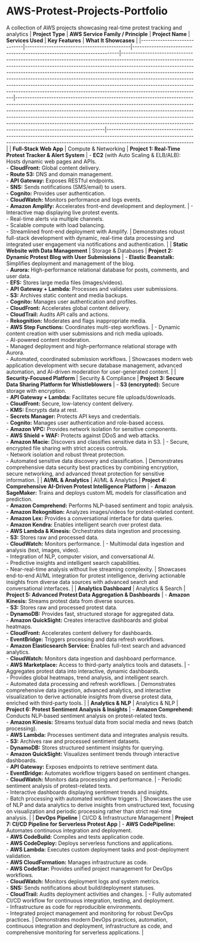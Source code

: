 # AWS-Protest-Projects-Portfolio
A collection of AWS projects showcasing real-time protest tracking and analytics
| **Project Type**            | **AWS Service Family / Principle**       | **Project Name**                                                       | **Services Used**                                                                                                                                                                                                                                                                                                                                                                                                                                                                                                   | **Key Features**                                                                                                                                                                                                                                                                                                                                                                                                                           | **What It Showcases**                                                                                                                                                                           |
|-----------------------------|--------------------------------------------|------------------------------------------------------------------------|---------------------------------------------------------------------------------------------------------------------------------------------------------------------------------------------------------------------------------------------------------------------------------------------------------------------------------------------------------------------------------------------------------------------------------------------------------------------------------------------------------------------|-------------------------------------------------------------------------------------------------------------------------------------------------------------------------------------------------------------------------------------------------------------------------------------------------------------------------------------------------------------------------------------------------------------------------------------------|------------------------------------------------------------------------------------------------------------------------------------------------------------------------------------------------|
| **Full-Stack Web App**      | Compute & Networking                       | **Project 1: Real-Time Protest Tracker & Alert System**                | - **EC2** (with Auto Scaling & ELB/ALB): Hosts dynamic web pages and APIs.<br>- **CloudFront:** Global content delivery.<br>- **Route 53:** DNS and domain management.<br>- **API Gateway:** Exposes RESTful endpoints.<br>- **SNS:** Sends notifications (SMS/email) to users.<br>- **Cognito:** Provides user authentication.<br>- **CloudWatch:** Monitors performance and logs events.<br>- **Amazon Amplify:** Accelerates front-end development and deployment.  | - Interactive map displaying live protest events.<br>- Real-time alerts via multiple channels.<br>- Scalable compute with load balancing.<br>- Streamlined front-end deployment with Amplify.  | Demonstrates robust full-stack development with dynamic, real-time data processing and integrated user engagement via notifications and authentication.                                  |
| **Static Website with Data Management** | Storage & Databases                        | **Project 2: Dynamic Protest Blog with User Submissions**              | - **Elastic Beanstalk:** Simplifies deployment and management of the blog.<br>- **Aurora:** High-performance relational database for posts, comments, and user data.<br>- **EFS:** Stores large media files (images/videos).<br>- **API Gateway + Lambda:** Processes and validates user submissions.<br>- **S3:** Archives static content and media backups.<br>- **Cognito:** Manages user authentication and profiles.<br>- **CloudFront:** Accelerates global content delivery.<br>- **CloudTrail:** Audits API calls and actions.<br>- **Rekognition:** Moderates and flags inappropriate media.<br>- **AWS Step Functions:** Coordinates multi-step workflows. | - Dynamic content creation with user submissions and rich media uploads.<br>- AI-powered content moderation.<br>- Managed deployment and high-performance relational storage with Aurora.<br>- Automated, coordinated submission workflows.  | Showcases modern web application development with secure database management, advanced automation, and AI-driven moderation for user-generated content.                         |
| **Security-Focused Platform** | Security & Compliance                      | **Project 3: Secure Data Sharing Platform for Whistleblowers**           | - **S3 (encrypted):** Secure storage with encryption.<br>- **API Gateway + Lambda:** Facilitates secure file uploads/downloads.<br>- **CloudFront:** Secure, low-latency content delivery.<br>- **KMS:** Encrypts data at rest.<br>- **Secrets Manager:** Protects API keys and credentials.<br>- **Cognito:** Manages user authentication and role-based access.<br>- **Amazon VPC:** Provides network isolation for sensitive components.<br>- **AWS Shield + WAF:** Protects against DDoS and web attacks.<br>- **Amazon Macie:** Discovers and classifies sensitive data in S3.  | - Secure, encrypted file sharing with strict access controls.<br>- Network isolation and robust threat protection.<br>- Automated sensitive data discovery and classification.  | Demonstrates comprehensive data security best practices by combining encryption, secure networking, and advanced threat protection for sensitive information.                                |
| **AI/ML & Analytics**       | AI/ML & Analytics                          | **Project 4: Comprehensive AI-Driven Protest Intelligence Platform**       | - **Amazon SageMaker:** Trains and deploys custom ML models for classification and prediction.<br>- **Amazon Comprehend:** Performs NLP-based sentiment and topic analysis.<br>- **Amazon Rekognition:** Analyzes images/videos for protest-related content.<br>- **Amazon Lex:** Provides a conversational interface for data queries.<br>- **Amazon Kendra:** Enables intelligent search over protest data.<br>- **AWS Lambda & Kinesis:** Orchestrates data ingestion and processing.<br>- **S3:** Stores raw and processed data.<br>- **CloudWatch:** Monitors performance.  | - Multimodal data ingestion and analysis (text, images, video).<br>- Integration of NLP, computer vision, and conversational AI.<br>- Predictive insights and intelligent search capabilities.<br>- Near-real-time analysis without live streaming complexity.  | Showcases end-to-end AI/ML integration for protest intelligence, deriving actionable insights from diverse data sources with advanced search and conversational interfaces.                                             |
| **Analytics Dashboard**     | Analytics & Search                         | **Project 5: Advanced Protest Data Aggregation & Dashboards**              | - **Amazon Kinesis:** Streams protest data from diverse sources.<br>- **S3:** Stores raw and processed protest data.<br>- **DynamoDB:** Provides fast, structured storage for aggregated data.<br>- **Amazon QuickSight:** Creates interactive dashboards and global heatmaps.<br>- **CloudFront:** Accelerates content delivery for dashboards.<br>- **EventBridge:** Triggers processing and data refresh workflows.<br>- **Amazon Elasticsearch Service:** Enables full-text search and advanced analytics.<br>- **CloudWatch:** Monitors data ingestion and dashboard performance.<br>- **AWS Marketplace:** Access to third-party analytics tools and datasets.  | - Aggregates protest data into interactive, dynamic dashboards.<br>- Provides global heatmaps, trend analysis, and intelligent search.<br>- Automated data processing and refresh workflows.  | Demonstrates comprehensive data ingestion, advanced analytics, and interactive visualization to derive actionable insights from diverse protest data, enriched with third-party tools.                |
| **Analytics & NLP**         | Analytics & NLP                            | **Project 6: Protest Sentiment Analysis & Insights**                       | - **Amazon Comprehend:** Conducts NLP-based sentiment analysis on protest-related texts.<br>- **Amazon Kinesis:** Streams textual data from social media and news (batch processing).<br>- **AWS Lambda:** Processes sentiment data and integrates analysis results.<br>- **S3:** Archives raw and processed sentiment datasets.<br>- **DynamoDB:** Stores structured sentiment insights for querying.<br>- **Amazon QuickSight:** Visualizes sentiment trends through interactive dashboards.<br>- **API Gateway:** Exposes endpoints to retrieve sentiment data.<br>- **EventBridge:** Automates workflow triggers based on sentiment changes.<br>- **CloudWatch:** Monitors data processing and performance.  | - Periodic sentiment analysis of protest-related texts.<br>- Interactive dashboards displaying sentiment trends and insights.<br>- Batch processing with automated workflow triggers.  | Showcases the use of NLP and data analytics to derive insights from unstructured text, focusing on visualization and periodic processing rather than strict real-time analysis.      |
| **DevOps Pipeline**         | CI/CD & Infrastructure Management          | **Project 7: CI/CD Pipeline for Serverless Protest App**                    | - **AWS CodePipeline:** Automates continuous integration and deployment.<br>- **AWS CodeBuild:** Compiles and tests application code.<br>- **AWS CodeDeploy:** Deploys serverless functions and applications.<br>- **AWS Lambda:** Executes custom deployment tasks and post-deployment validation.<br>- **AWS CloudFormation:** Manages infrastructure as code.<br>- **AWS CodeStar:** Provides unified project management for DevOps workflows.<br>- **CloudWatch:** Monitors deployment logs and system metrics.<br>- **SNS:** Sends notifications about build/deployment statuses.<br>- **CloudTrail:** Audits deployment activities and changes.  | - Fully automated CI/CD workflow for continuous integration, testing, and deployment.<br>- Infrastructure as code for reproducible environments.<br>- Integrated project management and monitoring for robust DevOps practices.  | Demonstrates modern DevOps practices, automation, continuous integration and deployment, infrastructure as code, and comprehensive monitoring for serverless applications.                                               |

